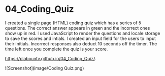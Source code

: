 # 04_Coding_Quiz

I created a single page (HTML) coding quiz which has a series of 5 questions.
The correct answer appears in green and the incorrect ones show up in red.
I used JavaScript to render the questions and locale storage to save the scores and intials.
I created an input field for the users to input their initials.
Incorrect responses also deduct 10 seconds off the timer. The time left once you complete the quiz is your score.

https://plabounty.github.io/04_Coding_Quiz/.


![Screenshot](image/Coding Quiz.png)